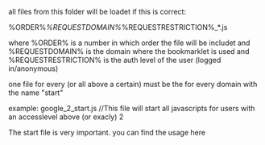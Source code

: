 all files from this folder will be loadet if this is correct:


%ORDER%_%REQUESTDOMAIN%_%REQUESTRESTRICTION%_*.js


where %ORDER% is a number in which order the file will be includet
and %REQUESTDOMAIN% is the domain where the bookmarklet is used 
and %REQUESTRESTRICTION% is the auth level of the user (logged in/anonymous)



one file for every (or all above a certain) must be the for every domain with the name "start"

example: google_2_start.js //This file will start all javascripts for users with an accesslevel above (or exacly) 2

The start file is very important. you can find the usage here